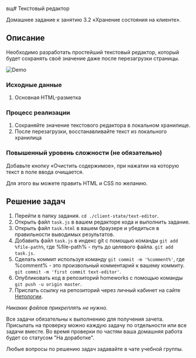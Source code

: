 вщ# Текстовый редактор

Домашнее задание к занятию 3.2 «Хранение состояния на клиенте».

## Описание 

Необходимо разработать простейший текстовый редактор, который будет сохранять 
своё значение даже после перезагрузки страницы.

![Demo](./demo.gif)

### Исходные данные

1. Основная HTML-разметка

### Процесс реализации

1. Сохраняйте значение текстового редактора в локальном хранилище.
2. После перезагрузки, восстанавливайте текст из локального хранилица

### Повышенный уровень сложности (не обязательно)

Добавьте кнопку «Очистить содержимое», при нажатии на которую текст в поле
ввода очищается.

Для этого вы можете править HTML и CSS по желанию.

## Решение задач

1. Перейти в папку задания. `cd ./client-state/text-editor`.
2. Открыть файл `task.js` в вашем редакторе кода и выполнить задание.
3. Открыть файл `task.html` в вашем браузере и убедиться в правильности выводимых результатов.
4. Добавить файл `task.js` в индекс git с помощью команды `git add %file-path%`, где %file-path% - путь до целевого файла. `git add task.js`.
5. Сделать коммит используя команду `git commit -m '%comment%'`, где %comment% - это произвольный комментарий к вашему коммиту. `git commit -m 'first commit text-editor'`.
6. Опубликовать код в репозиторий homeworks с помощью команды `git push -u origin master`.
7. Прислать ссылку на репозиторий через личный кабинет на сайте [Нетологии][6].

[0]: https://github.com/
[1]: https://www.sublimetext.com/
[2]: https://code.visualstudio.com/
[3]: https://github.com/netology-code/guides/tree/master/github
[4]: https://git-scm.com/
[5]: https://github.com/netology-code/guides/blob/master/git/REAMDE.md
[6]: https://netology.ru/

*Никаких файлов прикреплять не нужно.*

Все задачи обязательны к выполнению для получения зачета. Присылать на проверку можно каждую задачу по отдельности или все задачи вместе. Во время проверки по частям ваша домашняя работа будет со статусом "На доработке".

Любые вопросы по решению задач задавайте в чате учебной группы.
